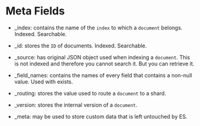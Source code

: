 # Meta Fields

- \_index: contains the name of the <code>index</code> to which a <code>document</code> belongs. Indexed. Searchable.

- \_id: stores the <code>ID</code> of documents. Indexed. Searchable.

- \_source: has original JSON object used when indexing a <code>document</code>. This is not indexed and therefore you cannot search it. But you can retrieve it.

- \_field_names: contains the names of every field that contains a non-null value. Used with exists.

- \_routing: stores the value used to route a <code>document</code> to a shard.

- \_version: stores the internal version of a <code>document</code>.

- \_meta: may be used to store custom data that is left untouched by ES.